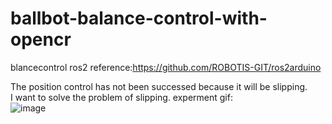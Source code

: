 # ballbot-balance-control-with-opencr
blancecontrol ros2
reference:https://github.com/ROBOTIS-GIT/ros2arduino

The position control has not been successed because it will be slipping.  
I want to solve the problem of slipping.
experment gif:  
![image](https://github.com/quaei676/ballbot-balance-control-with-opencr/blob/master/VID_20181127_194233.gif)
